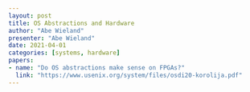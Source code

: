 ```yaml
---
layout: post
title: OS Abstractions and Hardware
author: "Abe Wieland"
presenter: "Abe Wieland"
date: 2021-04-01
categories: [systems, hardware]
papers:
- name: "Do OS abstractions make sense on FPGAs?"
  link: "https://www.usenix.org/system/files/osdi20-korolija.pdf"
---
```

